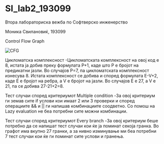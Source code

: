 # SI_lab2_193099

Втора лабораториска вежба по Софтверско инженерство

Моника Свилановиќ, 193099

Control Flow Graph

![CFG](https://user-images.githubusercontent.com/81697823/120245169-a37bfb00-c26c-11eb-8641-4b5b21a0ee7b.png)


Цикломатска комплексност
-Цикломатската комплексност на овој код е 8, истата ја добив преку формулата P+1, каде што P е бројот на предикатни јазли. Во случајoв P=7, па цикломатската комплексност изнесува 8.
Истата комплексност се добива и според формулата E-V+2, каде Е е бројот на ребра, а V е бројот на јазли. Во случајов E е 27, а V е 21, па се добива 27-21+2=8.

Тест случаи според критериумот Multiple condition
-За овој критериум ги земав сите if услови кои имаат 2 или 3 проверки и според операциите && и || ги напишав комбинациите соодветно. Со помош на Lazy evaluation не беа потребни сите можни комбинации.

Тест случаи според критериумот Every branch
-За овој критериум беше потребно да се напишат тест случаи кои ќе ја поминат секоја гранка. Во графот има вкупно 27 гранки, а за нивно изминување ми беа потребни 7 тест случаи кои ќе ги поминат сите услови и гранења.
